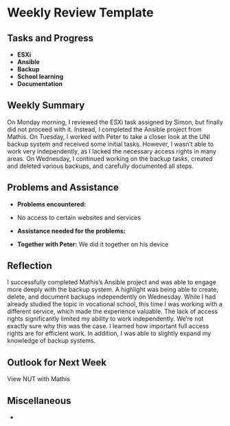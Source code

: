 # Weekly Review Template

## Tasks and Progress

- **ESXi**
- **Ansible**
- **Backup**
- **School learning**
- **Documentation**


## Weekly Summary

On Monday morning, I reviewed the ESXi task assigned by Simon, but finally did not proceed with it. Instead, I completed the Ansible project from Mathis. On Tuesday, I worked with Peter to take a closer look at the UNI backup system and received some initial tasks. However, I wasn’t able to work very independently, as I lacked the necessary access rights in many areas. On Wednesday, I continued working on the backup tasks, created and deleted various backups, and carefully documented all steps.


## Problems and Assistance

- **Problems encountered:**

- No access to certain websites and services

- **Assistance needed for the problems:**

- **Together with Peter:** We did it together on his device
 


## Reflection

I successfully completed Mathis’s Ansible project and was able to engage more deeply with the backup system. A highlight was being able to create, delete, and document backups independently on Wednesday. While I had already studied the topic in vocational school, this time I was working with a different service, which made the experience valuable. The lack of access rights significantly limited my ability to work independently. We’re not exactly sure why this was the case. I learned how important full access rights are for efficient work. In addition, I was able to slightly expand my knowledge of backup systems.

## Outlook for Next Week

View NUT with Mathis


## Miscellaneous

- 
